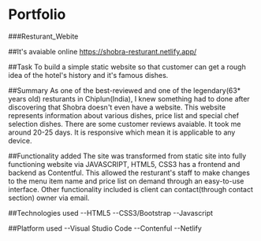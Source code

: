 # Portfolio
###Resturant_Webite

##It's avaiable online 
https://shobra-resturant.netlify.app/


##Task
To build a simple static website so that customer can get a rough idea of the hotel's history and it's famous dishes.


##Summary
As one of the best-reviewed and one of the legendary(63* years old) resturants in Chiplun(India), I knew something had to done after discovering that Shobra doesn't even have a website. This website represents information about various dishes, price list and special chef selection dishes. There are some customer reviews avaiable. It took me around 20-25 days. It is responsive which mean it is applicable to any device.

             
##Functionality added
The site was transformed from static site into fully functioning website via JAVASCRIPT, HTML5, CSS3 has a frontend and backend as Contentful. This allowed the resturant's staff to make changes to the menu item name and price list on demand through an easy-to-use interface. Other functionality included is client can contact(through contact section) owner via email.

##Technologies used
--HTML5
--CSS3/Bootstrap
--Javascript


##Platform used
--Visual Studio Code
--Contenful
--Netlify
